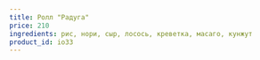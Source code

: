 ```yaml
---
title: Ролл "Радуга"
price: 210
ingredients: рис, нори, сыр, лосось, креветка, масаго, кунжут 
product_id: io33
---
```



